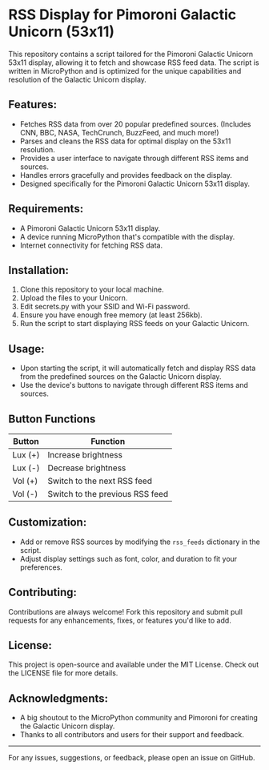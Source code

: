 # RSS Display for Pimoroni Galactic Unicorn (53x11)

This repository contains a script tailored for the Pimoroni Galactic Unicorn 53x11 display, allowing it to fetch and showcase RSS feed data. The script is written in MicroPython and is optimized for the unique capabilities and resolution of the Galactic Unicorn display.

## Features:
- Fetches RSS data from over 20 popular predefined sources. (Includes CNN, BBC, NASA, TechCrunch, BuzzFeed, and much more!)
- Parses and cleans the RSS data for optimal display on the 53x11 resolution.
- Provides a user interface to navigate through different RSS items and sources.
- Handles errors gracefully and provides feedback on the display.
- Designed specifically for the Pimoroni Galactic Unicorn 53x11 display.

## Requirements:
- A Pimoroni Galactic Unicorn 53x11 display.
- A device running MicroPython that's compatible with the display.
- Internet connectivity for fetching RSS data.

## Installation:
1. Clone this repository to your local machine.
2. Upload the files to your Unicorn.
3. Edit secrets.py with your SSID and Wi-Fi password.
4. Ensure you have enough free memory (at least 256kb).
5. Run the script to start displaying RSS feeds on your Galactic Unicorn.

## Usage:
- Upon starting the script, it will automatically fetch and display RSS data from the predefined sources on the Galactic Unicorn display.
- Use the device's buttons to navigate through different RSS items and sources.

## Button Functions

| Button         | Function                                           |
|----------------|----------------------------------------------------|
| Lux (+)        | Increase brightness                                |
| Lux (-)        | Decrease brightness                                |
| Vol (+)        | Switch to the next RSS feed                        |
| Vol (-)        | Switch to the previous RSS feed                    |

## Customization:
- Add or remove RSS sources by modifying the `rss_feeds` dictionary in the script.
- Adjust display settings such as font, color, and duration to fit your preferences.

## Contributing:
Contributions are always welcome! Fork this repository and submit pull requests for any enhancements, fixes, or features you'd like to add.

## License:
This project is open-source and available under the MIT License. Check out the LICENSE file for more details.

## Acknowledgments:
- A big shoutout to the MicroPython community and Pimoroni for creating the Galactic Unicorn display.
- Thanks to all contributors and users for their support and feedback.

---

For any issues, suggestions, or feedback, please open an issue on GitHub.
